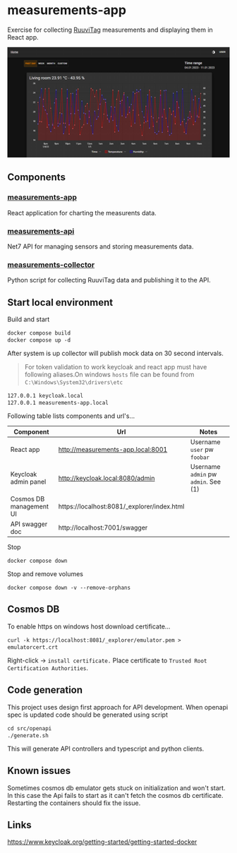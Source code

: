 # measurements-app

Exercise for collecting [RuuviTag](https://ruuvi.com/fi/ruuvitag/) measurements and displaying them in React app.

![react app](/images/app.png)

## Components

### [measurements-app](src/measurements-app/README.md)

React application for charting the measurents data.

### [measurements-api](src/measurements-api/README.md)

Net7 API for managing sensors and storing measurements data.

### [measurements-collector](src/measurements-collector/README.md)

Python script for collecting RuuviTag data and publishing it to the API.

## Start local environment

Build and start

```
docker compose build
docker compose up -d
```

After system is up collector will publish mock data on 30 second intervals.

> For token validation to work keycloak and react app must have following aliases.On windows `hosts` file can be found from `C:\Windows\System32\drivers\etc`

```
127.0.0.1 keycloak.local
127.0.0.1 measurements-app.local
```

Following table lists components and url's...

| Component               | Url                                          | Notes                                |
| ----------------------- | -------------------------------------------- | ------------------------------------ |
| React app               | http://measurements-app.local:8001           | Username `user` pw `foobar`          |
| Keycloak admin panel    | http://keycloak.local:8080/admin             | Username `admin` pw `admin`. See (1) |
| Cosmos DB management UI | https://localhost:8081/\_explorer/index.html |                                      |
| API swagger doc         | http://localhost:7001/swagger                |                                      |

Stop

```
docker compose down
```

Stop and remove volumes

```
docker compose down -v --remove-orphans
```

## Cosmos DB

To enable https on windows host download certificate...

```
curl -k https://localhost:8081/_explorer/emulator.pem > emulatorcert.crt
```

Right-click -> `install certificate.` Place certificate to `Trusted Root Certification Authorities`.

## Code generation

This project uses design first approach for API development. When openapi spec is updated code should be generated using script

```shell
cd src/openapi
./generate.sh
```

This will generate API controllers and typescript and python clients.

## Known issues

Sometimes cosmos db emulator gets stuck on initialization and won't start. In this case
the Api fails to start as it can't fetch the cosmos db certificate. Restarting the containers should fix the issue.

## Links

https://www.keycloak.org/getting-started/getting-started-docker
